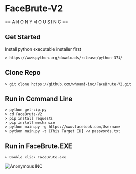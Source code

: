 # FaceBrute-V2
== A N O N Y M O U S  I N C ==

## Get Started
Install python executable installer first
```
> https://www.python.org/downloads/release/python-373/
```

## Clone Repo
```
> git clone https://github.com/whoami-inc/FaceBrute-V2.git
```

## Run in Command Line
```
> python get-pip.py
> cd FaceBrute-V2
> pip install requests
> pip install mechanize
> python main.py -g https://www.facebook.com/Username
> python main.py -t [This Target ID] -w passwords.txt
```

## Run in FaceBrute.EXE
```
> Double click FaceBrute.exe
```

![Anonymous INC](https://github.com/whoami-inc/FaceBrute-V2/blob/main/img/facebruteanonymousinc.jpg?raw=true)
